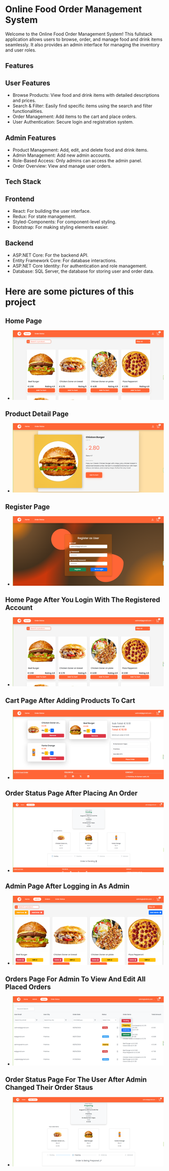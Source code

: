 # Online Food Order Management System

Welcome to the Online Food Order Management System! This fullstack application allows users to browse, order, and manage food and drink items seamlessly. It also provides an admin interface for managing the inventory and user roles.

## Features

## User Features

- Browse Products: View food and drink items with detailed descriptions and prices.
- Search & Filter: Easily find specific items using the search and filter functionalities.
- Order Management: Add items to the cart and place orders.
- User Authentication: Secure login and registration system.

## Admin Features

- Product Management: Add, edit, and delete food and drink items.
- Admin Management: Add new admin accounts.
- Role-Based Access: Only admins can access the admin panel.
- Order Overview: View and manage user orders.

## Tech Stack

## Frontend

- React: For building the user interface.
- Redux: For state management.
- Styled-Components: For component-level styling.
- Bootstrap: For making styling elements easier.

## Backend

- ASP.NET Core: For the backend API.
- Entity Framework Core: For database interactions.
- ASP.NET Core Identity: For authentication and role management.
- Database: SQL Server, the database for storing user and order data.

# Here are some pictures of this project

## Home Page

- ![Home Page](<Screenshot 2024-08-08 143313.png>)

## Product Detail Page

- ![Product Detail Page](<Screenshot 2024-08-08 143517.png>)

## Register Page

- ![Register Page](<Screenshot 2024-08-08 143711.png>)

## Home Page After You Login With The Registered Account

- ![Home Page With User](<Screenshot 2024-08-08 143800.png>)

## Cart Page After Adding Products To Cart

- ![Cart Page](<Screenshot 2024-08-08 144049.png>)

## Order Status Page After Placing An Order

- ![Order Status Page](<Screenshot 2024-08-08 144146.png>)

## Admin Page After Logging in As Admin

- ![Admin Page](<Screenshot 2024-08-08 144231.png>)

## Orders Page For Admin To View And Edit All Placed Orders

- ![Orders Page](<Screenshot 2024-08-08 144421.png>)

## Order Status Page For The User After Admin Changed Their Order Staus

- ![Updated Order Status Page](<Screenshot 2024-08-08 144752.png>)
